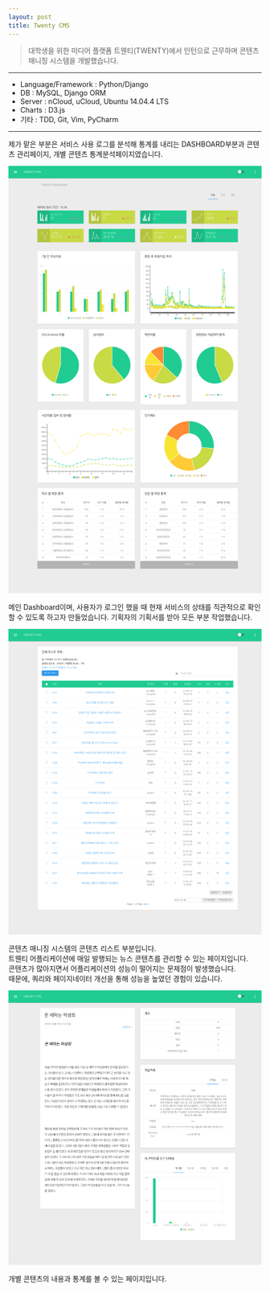 ```yaml
---
layout: post
title: Twenty CMS
---
```


>대학생을 위한 미디어 플랫폼 트웬티(TWENTY)에서 인턴으로 근무하며 콘텐츠 매니징 시스템을 개발했습니다.

---

* Language/Framework : Python/Django
* DB : MySQL, Django ORM
* Server : nCloud, uCloud, Ubuntu 14.04.4 LTS
* Charts : D3.js
* 기타 : TDD, Git, Vim, PyCharm

---

제가 맡은 부분은 서비스 사용 로그를 분석해 통계를 내리는 DASHBOARD부분과 콘텐츠 관리페이지, 개별 콘텐츠 통계분석페이지였습니다.  

![main](/images/twenty_main_page.png)

메인 Dashboard이며, 사용자가 로그인 했을 때 현재 서비스의 상태를 직관적으로 확인할 수 있도록 하고자 만들었습니다. 기획자의 기획서를 받아 모든 부분 작업했습니다.  

![postlist](/images/twenty_postlist.png)

콘텐츠 매니징 시스템의 콘텐츠 리스트 부분입니다.  
트웬티 어플리케이션에 매일 발행되는 뉴스 콘텐츠를 관리할 수 있는 페이지입니다.  
콘텐츠가 많아지면서 어플리케이션의 성능이 떨어지는 문제점이 발생했습니다.  
때문에, 쿼리와 페이지네이터 개선을 통해 성능을 높였던 경험이 있습니다.  

![postview](/images/twenty_postview.png)

개별 콘텐츠의 내용과 통계를 볼 수 있는 페이지입니다.  
